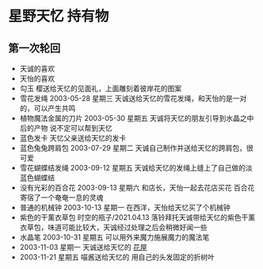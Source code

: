 # 星野天忆 持有物

## 第一次轮回

* 天诚的喜欢
* 天怡的喜欢
* 勾玉
  樱送给天忆的见面礼，上面雕刻着彼岸花的图案
* 雪花发绳
  2003-05-28 星期三
  天诚送给天忆的雪花发绳，和天怡的是一对的，可以产生共鸣
* 植物魔法金属的刀片
  2003-05-30 星期五
  天诚将天忆的朋友引导到水晶之中后的产物
  说不定可以帮到天忆
* 蓝色发卡
  天忆父亲送给天忆的发卡
* 蓝色兔兔跨肩包
  2003-07-29 星期二
  天诚自己制作并送给天忆的跨肩包，很可爱
* 雪花蝴蝶结发绳
  2003-09-12 星期五
  天诚给天忆的发绳上缝上了自己做的淡蓝色蝴蝶结
* 没有光彩的百合花
  2003-09-13 星期六
  和店长，天怡一起去花店买花
  百合花寄宿了一个奄奄一息的灵魂
* 普通的机械钟
  2003-10-13 星期一
  在西洋，天怡给天忆买了个机械钟
* 紫色的干薰衣草包 
  时空的瓶子/2021.04.13
  落铃拜托天诚带给天忆的紫色干薰衣草包，味道可能比较大，天诚经过处理之后会稍微好闻一些
* 水晶笔
  2003-10-31 星期五
  可以用外来魔力施展魔力的魔法笔
* 2003-11-03 星期一
  天诚送给天忆的 [花屋](/%E6%97%B6%E7%A9%BA%E7%9A%84%E7%93%B6%E5%AD%90/2022.05.04.txt)
* 2003-11-21 星期五
  喵酱送给天忆的 用自己的头发固定的折树叶